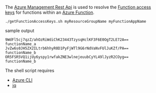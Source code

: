 The [Azure Management Rest Api](https://docs.microsoft.com/en-us/rest/api/appservice/web-apps/get-function) is used to resolve the [Function access keys](https://docs.microsoft.com/en-us/azure/azure-functions/security-concepts#function-access-keys) for functions within an [Azure Function](https://docs.microsoft.com/en-us/azure/azure-functions/).

```
./getFunctionAccessKeys.sh myResourceGroupName myFunctionAppName
```

sample output

```
9WdFl5cj7qzZ/ahOzRiWdiChK23443TzysqHclKF3F6E0OgT2LE72A==    functionName_a
JvZw6s0JH5ZX2ILtrb6hhyR0D1PyFjWTl9G6rNdVaNvFUlJuKZf/PA==    functionName_b
OR5FSR5VQ1ijUy6yspy1rwfakZNE3wlnejeuubCyYL49lJyzR2COyg==    functionName_b
```

The shell script requires
- [Azure CLI](https://docs.microsoft.com/en-us/cli/azure/install-azure-cli)
- [jq](https://stedolan.github.io/jq/)